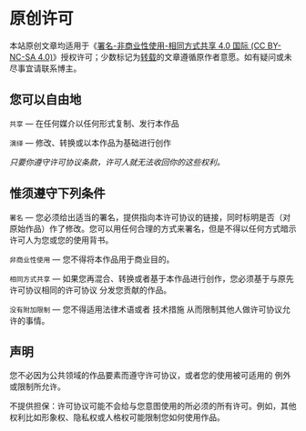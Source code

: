 # 原创许可

[//]: #author (若海)
[//]: #time (2023-06-15 12:00:00)
[//]: #tags (许可,规则)
[//]: #thumb (https://www.rehiy.com/usr/uploads/thumb/3.jpg)

本站原创文章均适用于《[署名-非商业性使用-相同方式共享 4.0 国际 (CC BY-NC-SA 4.0)](https://creativecommons.org/licenses/by-nc-sa/4.0/legalcode.zh-Hans)》授权许可；少数标记为[转载](https://www.rehiy.com/tag/%E8%BD%AC%E8%BD%BD/)的文章遵循原作者意愿。如有疑问或未尽事宜请联系博主。

## 您可以自由地

`共享` — 在任何媒介以任何形式复制、发行本作品

`演绎` — 修改、转换或以本作品为基础进行创作

*只要你遵守许可协议条款，许可人就无法收回你的这些权利。*

## 惟须遵守下列条件

`署名` — 您必须给出适当的署名，提供指向本许可协议的链接，同时标明是否（对原始作品）作了修改。您可以用任何合理的方式来署名，但是不得以任何方式暗示许可人为您或您的使用背书。

`非商业性使用` — 您不得将本作品用于商业目的。

`相同方式共享` — 如果您再混合、转换或者基于本作品进行创作，您必须基于与原先许可协议相同的许可协议 分发您贡献的作品。

`没有附加限制` — 您不得适用法律术语或者 技术措施 从而限制其他人做许可协议允许的事情。

## 声明

您不必因为公共领域的作品要素而遵守许可协议，或者您的使用被可适用的 例外或限制所允许。

不提供担保：许可协议可能不会给与您意图使用的所必须的所有许可。例如，其他权利比如形象权、隐私权或人格权可能限制您如何使用作品。
